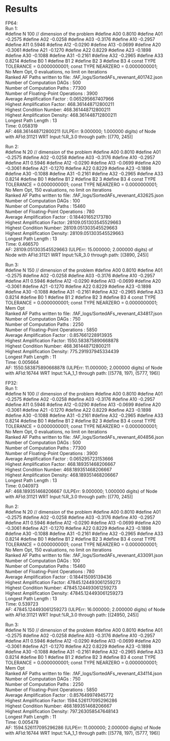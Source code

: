 # Results
FP64:\
Run 1:\
#define N 100                       // dimension of the problem
#define A00 0.8010
#define A01 -0.2575
#define A02 -0.0258
#define A03 -0.3176
#define A10 -0.2957
#define A11 0.5946
#define A12 -0.0290
#define A13 -0.0699
#define A20 -0.3061
#define A21 -0.1270
#define A22 0.8229
#define A23 -0.1898
#define A30 -0.1088
#define A31 -0.2161
#define A32 -0.2965
#define A33 0.8214
#define B0 1
#define B1 2
#define B2 3
#define B3 4
const TYPE TOLERANCE = 0.0000000001;
const TYPE NEARZERO = 0.0000000001;\
No Mem Opt, 0 evaluations, no limit on iterations\
Ranked AF Paths written to file: .fAF_logs/SortedAFs_revenant_401742.json\
Number of Computation DAGs                      : 500\
Number of Computation Paths                     : 77300\
Number of Floating-Point Operations     : 3900\
Average Amplification Factor            : 0.065295667407966\
Highest Amplification Factor: 468.361448712800211\
Highest Condition Number: 468.361448712800211\
Highest Amplification Density: 468.361448712800211\
Longest Path Length                     : 13\
Time: 0.058319\
AF: 468.361448712800211 (ULPErr: 9.000000; 1.000000 digits) of Node with AFId:31121 WRT Input:%R_3.0 through path: [(770, 245)]

Run 2:\
#define N 20                       // dimension of the problem
#define A00 0.8010
#define A01 -0.2575
#define A02 -0.0258
#define A03 -0.3176
#define A10 -0.2957
#define A11 0.5946
#define A12 -0.0290
#define A13 -0.0699
#define A20 -0.3061
#define A21 -0.1270
#define A22 0.8229
#define A23 -0.1898
#define A30 -0.1088
#define A31 -0.2161
#define A32 -0.2965
#define A33 0.8214
#define B0 1
#define B1 2
#define B2 3
#define B3 4
const TYPE TOLERANCE = 0.0000000001;
const TYPE NEARZERO = 0.0000000001;\
No Mem Opt, 150 evaluations, no limit on iterations\
Ranked AF Paths written to file: .fAF_logs/SortedAFs_revenant_432625.json\
Number of Computation DAGs                      : 100\
Number of Computation Paths                     : 15460\
Number of Floating-Point Operations     : 780\
Average Amplification Factor            : 0.184401652173780\
Highest Amplification Factor: 28109.051303545529663\
Highest Condition Number: 28109.051303545529663\
Highest Amplification Density: 28109.051303545529663\
Longest Path Length                     : 13\
Time: 0.466570\
AF: 28109.051303545529663 (ULPErr: 15.000000; 2.000000 digits) of Node with AFId:31121 WRT Input:%R_3.0 through path: [(3890, 245)]

Run 3:\
#define N 150                       // dimension of the problem
#define A00 0.8010
#define A01 -0.2575
#define A02 -0.0258
#define A03 -0.3176
#define A10 -0.2957
#define A11 0.5946
#define A12 -0.0290
#define A13 -0.0699
#define A20 -0.3061
#define A21 -0.1270
#define A22 0.8229
#define A23 -0.1898
#define A30 -0.1088
#define A31 -0.2161
#define A32 -0.2965
#define A33 0.8214
#define B0 1
#define B1 2
#define B2 3
#define B3 4
const TYPE TOLERANCE = 0.0000000001;
const TYPE NEARZERO = 0.0000000001;\
Mem Opt\
Ranked AF Paths written to file: .fAF_logs/SortedAFs_revenant_434817.json\
Number of Computation DAGs                      : 750\
Number of Computation Paths                     : 2250\
Number of Floating-Point Operations     : 5850\
Average Amplification Factor            : 0.857661228913935\
Highest Amplification Factor: 1550.583875890668878\
Highest Condition Number: 468.361448712800211\
Highest Amplification Density: 775.291937945334439\
Longest Path Length                     : 11\
Time: 0.005664\
AF: 1550.583875890668878 (ULPErr: 11.000000; 2.000000 digits) of Node with AFId:16744 WRT Input:%A_1_1 through path: [(5778, 197), (5777, 196)]

FP32:\
Run 1:\
#define N 100                       // dimension of the problem
#define A00 0.8010
#define A01 -0.2575
#define A02 -0.0258
#define A03 -0.3176
#define A10 -0.2957
#define A11 0.5946
#define A12 -0.0290
#define A13 -0.0699
#define A20 -0.3061
#define A21 -0.1270
#define A22 0.8229
#define A23 -0.1898
#define A30 -0.1088
#define A31 -0.2161
#define A32 -0.2965
#define A33 0.8214
#define B0 1
#define B1 2
#define B2 3
#define B3 4
const TYPE TOLERANCE = 0.0000000001;
const TYPE NEARZERO = 0.0000000001;\
No Mem Opt, 0 evaluations, no limit on iterations\
Ranked AF Paths written to file: .fAF_logs/SortedAFs_revenant_404856.json\
Number of Computation DAGs                      : 500\
Number of Computation Paths                     : 77300\
Number of Floating-Point Operations     : 3900\
Average Amplification Factor            : 0.065295723153666\
Highest Amplification Factor: 468.189351468206667\
Highest Condition Number: 468.189351468206667\
Highest Amplification Density: 468.189351468206667\
Longest Path Length                     : 13\
Time: 0.040973\
AF: 468.189351468206667 (ULPErr: 9.000000; 1.000000 digits) of Node with AFId:31121 WRT Input:%R_3.0 through path: [(770, 245)]

Run 2:\
#define N 20                       // dimension of the problem
#define A00 0.8010
#define A01 -0.2575
#define A02 -0.0258
#define A03 -0.3176
#define A10 -0.2957
#define A11 0.5946
#define A12 -0.0290
#define A13 -0.0699
#define A20 -0.3061
#define A21 -0.1270
#define A22 0.8229
#define A23 -0.1898
#define A30 -0.1088
#define A31 -0.2161
#define A32 -0.2965
#define A33 0.8214
#define B0 1
#define B1 2
#define B2 3
#define B3 4
const TYPE TOLERANCE = 0.0000000001;
const TYPE NEARZERO = 0.0000000001;\
No Mem Opt, 150 evaluations, no limit on iterations\
Ranked AF Paths written to file: .fAF_logs/SortedAFs_revenant_433091.json\
Number of Computation DAGs                      : 100\
Number of Computation Paths                     : 15460\
Number of Floating-Point Operations     : 780\
Average Amplification Factor            : 0.184415095139436\
Highest Amplification Factor: 47845.124493061259273\
Highest Condition Number: 47845.124493061259273\
Highest Amplification Density: 47845.124493061259273\
Longest Path Length                     : 13\
Time: 0.539723\
AF: 47845.124493061259273 (ULPErr: 16.000000; 2.000000 digits) of Node with AFId:31121 WRT Input:%R_3.0 through path: [(24950, 245)]

Run 3:\
#define N 150                       // dimension of the problem
#define A00 0.8010
#define A01 -0.2575
#define A02 -0.0258
#define A03 -0.3176
#define A10 -0.2957
#define A11 0.5946
#define A12 -0.0290
#define A13 -0.0699
#define A20 -0.3061
#define A21 -0.1270
#define A22 0.8229
#define A23 -0.1898
#define A30 -0.1088
#define A31 -0.2161
#define A32 -0.2965
#define A33 0.8214
#define B0 1
#define B1 2
#define B2 3
#define B3 4
const TYPE TOLERANCE = 0.0000000001;
const TYPE NEARZERO = 0.0000000001;\
Mem Opt\
Ranked AF Paths written to file: .fAF_logs/SortedAFs_revenant_434114.json\
Number of Computation DAGs                      : 750\
Number of Computation Paths                     : 2250\
Number of Floating-Point Operations     : 5850\
Average Amplification Factor            : 0.857649974945772\
Highest Amplification Factor: 1594.526117095296286\
Highest Condition Number: 468.189351468206667\
Highest Amplification Density: 797.263058547648143\
Longest Path Length                     : 11\
Time: 0.005478\
AF: 1594.526117095296286 (ULPErr: 11.000000; 2.000000 digits) of Node with AFId:16744 WRT Input:%A_1_1 through path: [(5778, 197), (5777, 196)]